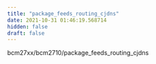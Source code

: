 ```yaml
---
title: "package_feeds_routing_cjdns"
date: 2021-10-31 01:46:19.568714
hidden: false
draft: false
---
```


bcm27xx/bcm2710/package_feeds_routing_cjdns

